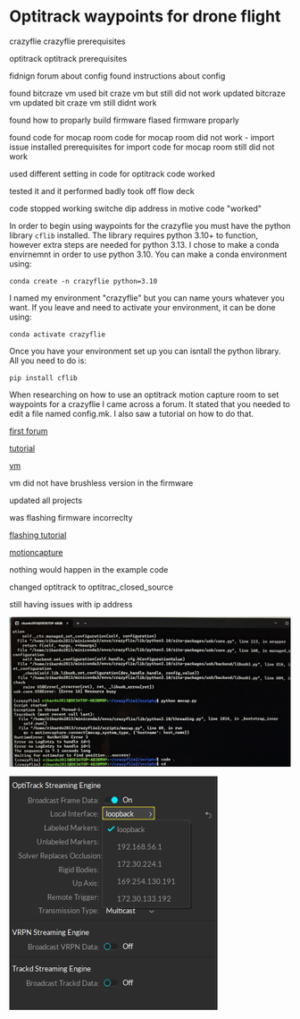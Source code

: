 # Optitrack waypoints for drone flight

crazyflie
crazyflie prerequisites

optitrack 
optitrack prerequisites


fidnign forum about config
found instructions about config

found bitcraze vm used bit craze vm but still did not work
updated bitcraze vm
updated bit craze vm still didnt work

found how to proparly build firmware
flased firmware proparly

found code for mocap room
code for mocap room did not work - import issue
installed prerequisites for import
code for mocap room still did not work

used different setting in code for optitrack
code worked

tested it and it performed badly
took off flow deck

code stopped working
switche dip address in motive
code "worked"

In order to begin using waypoints for the crazyflie you must have the python library `cflib` installed. The library requires python 3.10+ to function, however extra steps are needed for python 3.13. I chose to make a conda envirnemnt in order to use python 3.10. You can make a conda environment using:   
```
conda create -n crazyflie python=3.10
```
I named my environment "crazyflie" but you can name yours whatever you want. If you leave and need to activate your environment, it can be done using:
```
conda activate crazyflie
```
 Once you have your environment set up you can isntall the python library. All you need to do is:

```
pip install cflib
```

When researching on how to use an optitrack motion capture room to set waypoints for a crazyflie I came across a forum. It stated that you needed to edit a file named config.mk. I also saw a tutorial on how to do that.

[first forum](https://forum.bitcraze.io/viewtopic.php?t=2964)

[tutorial](https://wiki.bitcraze.io/doc:crazyflie:api:firmware:deck:howto)

[vm](https://github.com/bitcraze/bitcraze-vm)

vm did not have brushless version in the firmware

updated all projects

was flashing firmware incorreclty 

[flashing tutorial](https://www.bitcraze.io/documentation/repository/crazyflie-firmware/master/building-and-flashing/build/#dependencies)

[motioncapture](https://github.com/IMRCLab/libmotioncapture)

nothing would happen in the example code


changed optitrack to optitrac_closed_source

still having issues with ip address

![alt text](image-3.png)

![alt text](image-4.png)